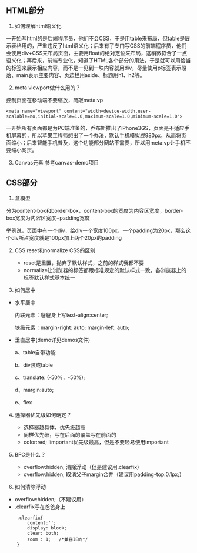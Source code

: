 ## HTML部分
1. 如何理解html语义化
  
  一开始写html的是后端程序员，他们不会CSS，于是用table来布局，但table是展示表格用的，严重违反了html语义化；后来有了专门写CSS的前端程序员，他们会使用div+CSS来布局页面，主要用float的绝对定位来布局，这稍微符合了一点语义化；再后来，前端专业化，知道了HTML各个部分的用法，于是就可以用恰当的标签来展示相应内容，而不是一见到一块内容就用div，尽量使用p标签表示段落、main表示主要内容、页边栏用aside、标题用h1、h2等。

2. meta viewport做什么用的？
  
  控制页面在移动端不要缩放，简敲meta:vp
  ```
  <meta name="viewport" content="width=device-width,user-scalable=no,initial-scale=1.0,maximum-scale=1.0,minimum-scale=1.0">
  ```
  一开始所有页面都是为PC端准备的，乔布斯推出了iPhone3GS，页面是不适应手机屏幕的，所以苹果工程师想出了一个办法，默认手机模拟成980px，从而将页面缩小；后来智能手机普及，这个功能部分网站不需要，所以用meta:vp让手机不要缩小网页。

3. Canvas元素 参考canvas-demo项目
## CSS部分
1. 盒模型

  分为content-box和border-box，content-box的宽度为内容区宽度，border-box宽度为内容区宽度+padding宽度

  举例说，页面中有一个div，给div一个宽度100px，一个padding为20px，那么这个div所占宽度就是100px加上两个20px的padding

2. CSS reset和normalize CSS的区别
 
   - reset是重置，抛弃了默认样式，之前的样式我都不要
   - normalize让浏览器的标签都跟标准规定的默认样式一致，各浏览器上的标签默认样式基本统一
3. 如何居中

  - 水平居中

    内联元素：爸爸身上写text-align:center;
  
    块级元素：margin-right: auto; margin-left: auto;
  - 垂直居中(demo详见demos文件)
    
    a、table自带功能

    b、div装成table

    c、translate: (-50%，-50%);

    d、margin:auto;

    e、flex
4. 选择器优先级如何确定？
   - 选择器越具体，优先级越高
   - 同样优先级，写在后面的覆盖写在前面的
   - color:red; !important优先级最高，但是不要轻易使用important
5. BFC是什么？

   - overflow:hidden; 清除浮动（但是建议用.clearfix）
   -  overflow:hidden; 取消父子margin合并（建议用padding-top:0.1px;）
6. 如何清除浮动
  - overflow:hidden;（不建议用）
  - .clearfix写在爸爸身上
```
    .clearfix{
        content:'';
        display: block;
        clear: both;
        zoom : 1;   /*兼容IE的*/
    }
```
